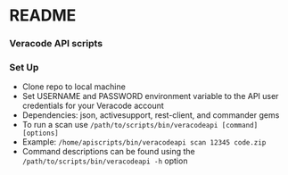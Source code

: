 # README #

### Veracode API scripts ###

### Set Up ###

* Clone repo to local machine
* Set USERNAME and PASSWORD environment variable to the API user credentials for your Veracode account
* Dependencies: json, activesupport, rest-client, and commander gems 
* To run a scan use `/path/to/scripts/bin/veracodeapi [command] [options]`
* Example: `/home/apiscripts/bin/veracodeapi scan 12345 code.zip`
* Command descriptions can be found using the `/path/to/scripts/bin/veracodeapi -h` option
